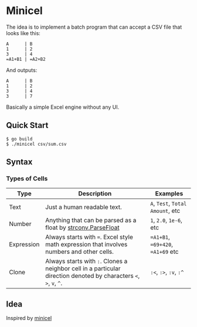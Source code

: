 # Minicel

The idea is to implement a batch program that can accept a CSV file that looks like this:

```csv
A      | B
1      | 2
3      | 4
=A1+B1 | =A2+B2
```

And outputs:

```csv
A      | B
1      | 2
3      | 4
3      | 7
```

Basically a simple Excel engine without any UI.

## Quick Start

```console
$ go build
$ ./minicel csv/sum.csv
```

## Syntax

### Types of Cells

| Type       | Description                                                                                                        | Examples                          |
| ---        | ---                                                                                                                | ---                               |
| Text       | Just a human readable text.                                                                                        | `A`, `Test`, `Total Amount`, etc  |
| Number     | Anything that can be parsed as a float by [strconv.ParseFloat](https://pkg.go.dev/strconv#ParseFloat)              | `1`, `2.0`, `1e-6`, etc           |
| Expression | Always starts with `=`. Excel style math expression that involves numbers and other cells.                         | `=A1+B1`, `=69+420`, `=A1+69` etc |
| Clone      | Always starts with `:`. Clones a neighbor cell in a particular direction denoted by characters `<`, `>`, `v`, `^`. | `:<`, `:>`, `:v`, `:^`            |

## Idea
Inspired by [minicel](https://github.com/tsoding/minicel)
